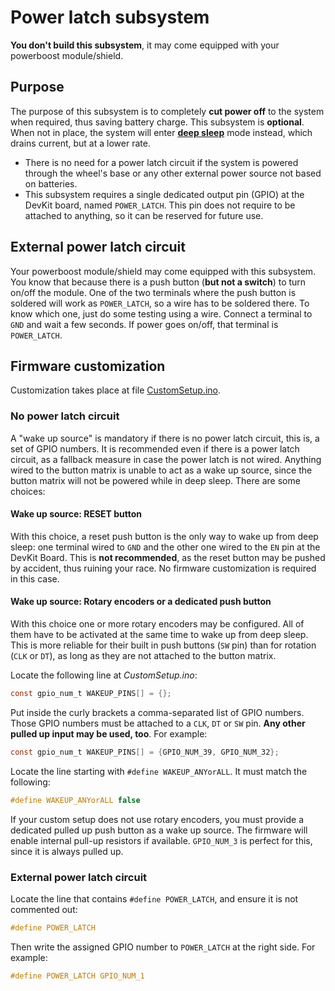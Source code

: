 # Power latch subsystem

**You don't build this subsystem**, it may come equipped with your powerboost module/shield.

## Purpose

The purpose of this subsystem is to completely **cut power off** to the system when required, thus saving battery charge. This subsystem is **optional**. When not in place, the system will enter [**deep sleep**](https://randomnerdtutorials.com/esp32-deep-sleep-arduino-ide-wake-up-sources/) mode instead, which drains current, but at a lower rate.

- There is no need for a power latch circuit if the system is powered through the wheel's base or any other external power source not based on batteries.
- This subsystem requires a single dedicated output pin (GPIO) at the DevKit board, named `POWER_LATCH`. This pin does not require to be attached to anything, so it can be reserved for future use. 

## External power latch circuit

Your powerboost module/shield may come equipped with this subsystem. You know that because there is a push button (**but not a switch**) to turn on/off the module. One of the two terminals where the push button is soldered will work as `POWER_LATCH`, so a wire has to be soldered there. To know which one, just do some testing using a wire. Connect a terminal to `GND` and wait a few seconds. If power goes on/off, that terminal is `POWER_LATCH`.

## Firmware customization

Customization takes place at file [CustomSetup.ino](../../../../src/Firmware/CustomSetup/CustomSetup.ino).

### No power latch circuit

A "wake up source" is mandatory if there is no power latch circuit, this is, a set of GPIO numbers. It is recommended even if there is a power latch circuit, as a fallback measure in case the power latch is not wired. Anything wired to the button matrix is unable to act as a wake up source, since the button matrix will not be powered while in deep sleep. There are some choices:

#### Wake up source: RESET button

With this choice, a reset push button is the only way to wake up from deep sleep: one terminal wired to `GND` and the other one wired to the `EN` pin at the DevKit Board. This is **not recommended**, as the reset button may be pushed by accident, thus ruining your race.  No firmware customization is required in this case.

#### Wake up source: Rotary encoders or a dedicated push button

With this choice one or more rotary encoders may be configured. All of them have to be activated at the same time to wake up from deep sleep. This is more reliable for their built in push buttons (`SW` pin) than for rotation (`CLK` or `DT`), as long as they are not attached to the button matrix.

Locate the following line at *CustomSetup.ino*:

```c
const gpio_num_t WAKEUP_PINS[] = {};
```

Put inside the curly brackets a comma-separated list of GPIO numbers. Those GPIO numbers must be attached to a `CLK`, `DT` or `SW` pin. **Any other pulled up input may be used, too**. For example:

```c
const gpio_num_t WAKEUP_PINS[] = {GPIO_NUM_39, GPIO_NUM_32};
```

Locate the line starting with `#define WAKEUP_ANYorALL`. It must match the following:

```c
#define WAKEUP_ANYorALL false
```

If your custom setup does not use rotary encoders, you must provide a dedicated pulled up push button as a wake up source. The firmware will enable internal pull-up resistors if available. `GPIO_NUM_3` is perfect for this, since it is always pulled up.

### External power latch circuit

Locate the line that contains `#define POWER_LATCH`, and ensure it is not commented out:

```c
#define POWER_LATCH
```

Then write the assigned GPIO number to `POWER_LATCH` at the right side. For example:

```c
#define POWER_LATCH GPIO_NUM_1
```
